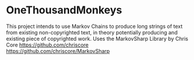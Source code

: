 # OneThousandMonkeys
This project intends to use Markov Chains to produce long strings of text from existing non-copyrighted text, in theory potentially producing and existing piece of copyrighted work.
Uses the MarkovSharp Library by Chris Core https://github.com/chriscore
https://github.com/chriscore/MarkovSharp

